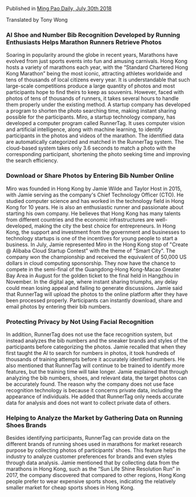 
Published in [Ming Pao Daily, July 30th 2018](https://news.mingpao.com/pns/%E5%89%B5%E7%A7%91%E7%B7%9A/web_tc/article/20180730/special/1532888110015)

Translated by Tony Wong

### AI Shoe and Number Bib Recognition Developed by Running Enthusiasts Helps Marathon Runners Retrieve Photos
Soaring in popularity around the globe in recent years, Marathons have evolved from just sports events into fun and amusing carnivals. Hong Kong hosts a variety of marathons each year, with the “Standard Chartered Hong Kong Marathon” being the most iconic, attracting athletes worldwide and tens of thousands of local citizens every year. It is understandable that such large-scale competitions produce a large quantity of photos and most participants hope to find theirs to keep as souvenirs. However, faced with photos of tens of thousands of runners, it takes several hours to handle them properly under the existing method. A startup company has developed a program to shorten the photo searching time, making instant sharing possible for the participants.
Miro, a startup technology company, has developed a computer program called RunnerTag. It uses computer vision and artificial intelligence, along with machine learning, to identify participants in the photos and videos of the marathon. The identified data are automatically categorized and matched in the RunnerTag system. The cloud-based system takes only 3.6 seconds to match a photo with the corresponding participant, shortening the photo seeking time and improving the search efficiency.

### Download or Share Photos by Entering Bib Number Online
Miro was founded in Hong Kong by Jamie Wilde and Taylor Host in 2015, with Jamie serving as the company's Chief Technology Officer (CTO). He studied computer science and has worked in the technology field in Hong Kong for 10 years. He is also an enthusiastic runner and passionate about starting his own company. He believes that Hong Kong has many talents from different countries and the economic infrastructures are well-developed, making the city the best choice for entrepreneurs.
In Hong Kong, the support and investment from the government and businesses to technology startups is one of the incentives for young people to start a business. In July, Jamie represented Miro in the Hong Kong stop of "Create @ Alibaba Cloud Startup Contest" with the theme of "Smart City". The company won the championship and received the equivalent of 50,000 US dollars in cloud computing sponsorship. They now have the chance to compete in the semi-final of the Guangdong-Hong Kong-Macao Greater Bay Area in August for the golden ticket to the final held in Hangzhou in November.
In the digital age, where instant sharing triumphs, any delay could mean losing appeal and failing to generate discussions. Jamie said that RunnerTag will upload the photos to the online platform after they have been processed properly. Participants can instantly download, share and email photos by entering their bib numbers.

### Protecting Privacy by Not Using Facial Recognition
In addition, RunnerTag does not use the face recognition system, but instead analyzes the bib numbers and the sneaker brands and styles of the participants before categorizing the photos. Jamie recalled that when they first taught the AI to search for numbers in photos, it took   hundreds of thousands of training attempts before it accurately identified numbers. He also mentioned that RunnerTag will continue to be trained to identify more features, but the training time will take longer.
Jamie explained that through analyzing the bib numbers, shoes, and relevant data, the target photos can be accurately found. The reason why the company does not use face recognition technology is because it concerns private data, including the appearance of individuals. He added that RunnerTag only needs accurate data for analysis and does not want to collect private data of others.

### Helping to Analyze the Market by Gathering Data on Running Shoes Brands
Besides identifying participants, RunnerTag can provide data on the different brands of running shoes used in marathons for market research purpose by collecting photos of participants’ shoes. This feature helps the industry to analyze customer preferences for brands and even styles through data analysis. Jamie mentioned that by collecting data from the marathons in Hong Kong, such as the “Sun Life Shine Resolution Run” in 2017, the company discovered that compared to other regions, Hong Kong people prefer to wear expensive sports shoes, indicating the relatively smaller market for cheap sports shoes in Hong Kong.

